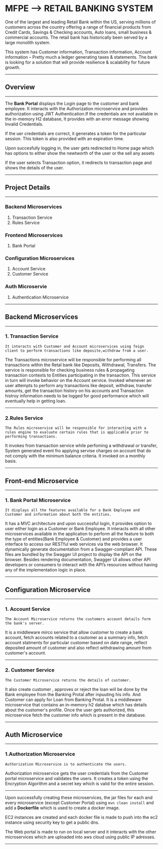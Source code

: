 # MFPE --> RETAIL BANKING SYSTEM

One of the largest and leading Retail Bank within the US, serving millions of customers across the country offering a range of financial products from Credit Cards, Savings & Checking accounts, Auto loans, small business & commercial accounts. The retail bank has historically been served by a large monolith system. 

This system has Customer information, Transaction information, Account information – Pretty much a ledger generating taxes & statements. The bank is looking for a solution that will provide resilience & scalability for future growth.

---

## Overview

---
The __Bank Portal__ displays the Login page to the customer and bank employee. It interacts with the Authorization microservice and provides authorization using JWT Authentication.If the credentials are not available in the in-memory H2 database, It provides with an error message showing Invalid Credentials.

If the uer credentials are correct, it generates a token for the particular session. This token is also provided with an expiration time.

Upon succesfully logging in, the user gets redirected to Home page which has options to either show the newtworth of the user or the sell any assets

If the user selects Transaction option, it redirects to transaction page and shows the details of the user.

---    
## Project Details

---

### Backend Microservices

1. Transaction Service
2. Rules Service

### Frontend Microservices

1. Bank Portal

### Configuration Microservices
   1. Account Service
   2. Customer Service

### Auth Microservie

1. Authentication Microservice

---
## Backend Microservices
---

 ### 1. Transaction Service

    It interacts with Customer and Account microservices using feign client to perform transactions like deposite,withdraw from a user.

The Transactions microservice will be responsible for performing all transactions within the Retal bank like Deposits, Withdrawal, Transfers. The service is responsible for checking business rules & propagating transaction contexts to Entities participating in the transaction. This service in turn will invoke behavior on the Account service.
Invoked whenever an user attempts to perform any transactions like deposit, withdraw,
transfer amounts, get the transaction history on his accounts and Transaction histroy information needs to be logged for good performance which will eventually help in getting loan.

---
 ### 2.Rules Service

    The Rules microservice will be responsible for interacting with a rules engine to evaluate certain rules that is applicable prior to performing transactions.

It invokes from transaction service while perfoming a withdrawal or transfer, System generated event fro applying servise charges on account that do not comply with the minimum balance criteria. It invoked on a monthly basis.

---
## Front-end Microservice
---
### 1. Bank Portal Microservice

    It displays all the features available for a Bank Employee and Customer and information about both the entities.

It has a MVC architecture and upon successful login, it provides option to user either login as a Customer or Bank Employee. It interacts with all other microservices available in the application to perform all the feature to both the type of entities(Bank Employee & Customer) and provides a user interface to access our RESTful web services via the web browser. 
It dynamically generate documentation from a Swagger-compliant API. These files are bundled by the Swagger UI project to display the API on the browser. Besides rendering documentation, Swagger UI allows other API developers or consumers to interact with the API’s resources without having any of the implementation logic in place.

---
## Configuration Microservice
---
 ### 1. Account Service

    The Account Microservice returns the customers account details form the bank's server. 

It is a middleware mirco service that allow customer to create a bank account, fetch accounts related to a csutomer as a summary info, fetch account statments for particular customer based on date range, reflect deposited amount of customer and also reflect withdrawing amount from customer's account.

---
 ### 2. Customer Service

    The Customer Microservice returns the details of customer. 

It also create customer , approves or reject the loan wiil be done by the Bank employee from the Banking Protal after inpuuting his info. And Customer can apply for Loan from Banking Protal.
It is a middleware microservice that contains an in-memory h2 databse which has details about the customer's profile. Once the user gets authorized, this microservice fetch the customer info which is present in the database.


---
## Auth Microservice
---
### 1.Authorization Microservice

    Authorization Microservice is to authenticate the users.

Authorization microservice gets the user credentials from the Customer portal microservice and validates the users. It creates a token using the Encryption Algorithm and a secret key which is valid for the entire session.


***

Upon successfully creating these microservices, the jar files for each and every microservice (except Customer Portal) using `mvn clean install` and add a **Dockerfile** which is used to create a docker image.

EC2 instances are created and each docker file is made to push into the ec2 instance using security key to get a public dns.

The Web portal is made to run on local server and it interacts with the other microservices which are uploaded into aws cloud using public IP adresses.

***

